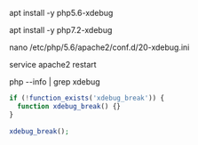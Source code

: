  apt install -y php5.6-xdebug
 
 apt install -y php7.2-xdebug

nano /etc/php/5.6/apache2/conf.d/20-xdebug.ini 

service apache2 restart

php --info | grep xdebug

```php
if (!function_exists('xdebug_break')) {
  function xdebug_break() {}
}
        
xdebug_break(); 
```
